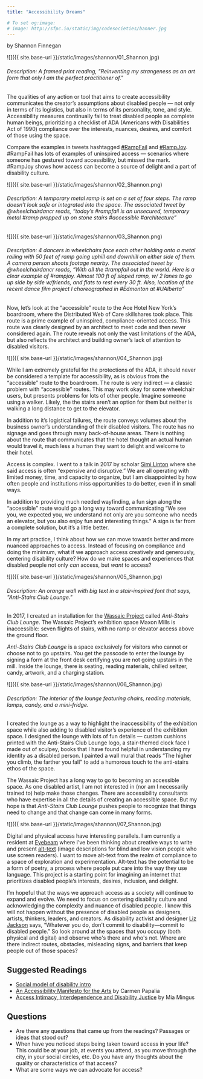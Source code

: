 ```yaml
---
title: "Accessibility Dreams"

# To set og:image:
# image: http://sfpc.io/static/img/codesocieties/banner.jpg
---
```

by Shannon Finnegan

![]({{ site.base-url }}/static/images/shannon/01_Shannon.jpg)
###### Description: A framed print reading, "Reinventing my strangeness as an art form that only I am the perfect practitioner of."

The qualities of any action or tool that aims to create accessibility communicates the creator’s assumptions about disabled people — not only in terms of its logistics, but also in terms of its personality, tone, and style. Accessibility measures continually fail to treat disabled people as complete human beings, prioritizing a checklist of ADA (Americans with Disabilities Act of 1990) compliance over the interests, nuances, desires, and comfort of those using the space. 

Compare the examples in tweets hashtagged [#RampFail](https://twitter.com/search?q=%23rampfail&src=typd) and [#RampJoy](https://twitter.com/search?q=%23rampjoy&src=typd). #RampFail has lots of examples of uninspired access — scenarios where someone has gestured toward accessibility, but missed the mark. #RampJoy shows how access can become a source of delight and a part of disability culture. 

![]({{ site.base-url }}/static/images/shannon/02_Shannon.png)
###### Description: A temporary metal ramp is set on a set of four steps. The ramp doesn’t look safe or integrated into the space. The associated tweet by @wheelchairdancr reads, “today’s #rampfail is an unsecured, temporary metal #ramp propped up on stone stairs #accessible #architecture”

![]({{ site.base-url }}/static/images/shannon/03_Shannon.png)
###### Description: 4 dancers in wheelchairs face each other holding onto a metal railing with 50 feet of ramp going uphill and downhill on either side of them. A camera person shoots footage nearby. The associated tweet by @wheelchairdancr reads, “With all the #rampfail out in the world. Here is a clear example of #rampjoy. Almost 100 ft of sloped ramp, w/ 2 lanes to go up side by side w/friends, and flats to rest every 30 ft. Also, location of the recent dance film project I choreographed in #Edmonton at #UAlberta”


Now, let’s look at the “accessible” route to the Ace Hotel New York’s boardroom, where the Distributed Web of Care skillshares took place. This route is a prime example of uninspired, compliance-oriented access. This route was clearly designed by an architect to meet code and then never considered again. The route reveals not only the vast limitations of the ADA, but also reflects the architect and building owner’s lack of attention to disabled visitors.   

![]({{ site.base-url }}/static/images/shannon//04_Shannon.jpg)

While I am extremely grateful for the protections of the ADA, it should never be considered a template for accessibility, as is obvious from the “accessible” route to the boardroom. The route is very indirect — a classic problem with “accessible” routes. This may work okay for some wheelchair users, but presents problems for lots of other people. Imagine someone using a walker. Likely, the the stairs aren’t an option for them but neither is walking a long distance to get to the elevator. 

In addition to it’s logistical failures, the route conveys volumes about the business owner’s understanding of their disabled visitors. The route has no signage and goes through many back-of-house areas. There is nothing about the route that communicates that the hotel thought an actual human would travel it, much less a human they want to delight and welcome to their hotel. 

Access is complex. I went to a talk in 2017 by scholar [Simi Linton](https://www.similinton.com/) where she said access is often “expensive and disruptive.” We are all operating with limited money, time, and capacity to organize, but I am disappointed by how often people and institutions miss opportunities to do better, even if in small ways. 

In addition to providing much needed wayfinding, a fun sign along the “accessible” route would go a long way toward communicating “We see you, we expected you, we understand not only are you someone who needs an elevator, but you also enjoy fun and interesting things.” A sign is far from a complete solution, but it’s a little better.

In my art practice, I think about how we can move towards better and more nuanced approaches to access. Instead of focusing on compliance and doing the minimum, what if we approach access creatively and generously, centering disability culture? How do we make spaces and experiences that disabled people not only *can* access, but *want* to access?

![]({{ site.base-url }}/static/images/shannon//05_Shannon.jpg)
###### Description: An orange wall with big text in a stair-inspired font that says, "Anti-Stairs Club Lounge."

In 2017, I created an installation for the [Wassaic Project](https://www.wassaicproject.org/) called *Anti-Stairs Club Lounge*. The Wassaic Project’s exhibition space Maxon Mills is inaccessible: seven flights of stairs, with no ramp or elevator access above the ground floor. 

*Anti-Stairs Club Lounge* is a space exclusively for visitors who cannot or choose not to go upstairs. You get the passcode to enter the lounge by signing a form at the front desk certifying you are not going upstairs in the mill. Inside the lounge, there is seating, reading materials, chilled seltzer, candy, artwork, and a charging station.

![]({{ site.base-url }}/static/images/shannon//06_Shannon.jpg)
###### Description: The interior of the lounge featuring chairs, reading materials, lamps, candy, and a mini-fridge.

I created the lounge as a way to highlight the inaccessibility of the exhibition space while also adding to disabled visitor’s experience of the exhibition space. I designed the lounge with lots of fun details — custom cushions printed with the Anti-Stairs Club Lounge logo, a stair-themed clock face I made out of sculpey, books that I have found helpful in understanding my identity as a disabled person. I painted a wall mural that reads “The higher you climb, the farther you fall” to add a humorous touch to the anti-stairs ethos of the space. 

The Wassaic Project has a long way to go to becoming an accessible space. As one disabled artist, I am not interested in (nor am I necessarily trained to) help make those changes. There are accessibility consultants who have expertise in all the details of creating an accessible space. But my hope is that *Anti-Stairs Club Lounge* pushes people to recognize that things need to change and that change can come in many forms. 

![]({{ site.base-url }}/static/images/shannon//07_Shannon.jpg)

Digital and physical access have interesting parallels. I am currently a resident at [Eyebeam](https://www.eyebeam.org/) where I’ve been thinking about creative ways to write and present [alt-text](https://webaim.org/techniques/alttext/) (image descriptions for blind and low vision people who use screen readers). I want to move alt-text from the realm of compliance to a space of exploration and experimentation. Alt-text has the potential to be a form of poetry, a process where people put care into the way they use language. This project is a starting point for imagining an internet that prioritizes disabled people’s interests, desires, inclusion, and delight. 

I’m hopeful that the ways we approach access as a society will continue to expand and evolve. We need to focus on centering disability culture and acknowledging the complexity and nuance of disabled people. I know this will not happen without the presence of disabled people as designers, artists, thinkers, leaders, and creators. As disability activist and designer [Liz Jackson](https://creativemornings.com/talks/liz-jackson) says, “Whatever you do, don't commit to disability—commit to disabled people.” So look around at the spaces that you occupy (both physical and digital) and observe who's there and who's not. Where are there indirect routes, obstacles, misleading signs, and barriers that keep people out of those spaces?

## Suggested Readings ##
+ [Social model of disability intro](https://www.youtube.com/watch?v=9s3NZaLhcc4&feature=youtu.be)
+ [An Accessibility Manifesto for the Arts](https://canadianart.ca/essays/access-revived/) by Carmen Papalia
+  [Access Intimacy, Interdependence and Disability Justice](https://leavingevidence.wordpress.com/2017/04/12/access-intimacy-interdependence-and-disability-justice/) by Mia Mingus


## Questions ##
+ Are there any questions that came up from the readings? Passages or ideas that stood out?
+ When have you noticed steps being taken toward access in your life? This could be at your job, at events you attend, as you move through the city, in your social circles, etc. Do you have any thoughts about the quality or characteristics of that access?
+ What are some ways we can advocate for access?

